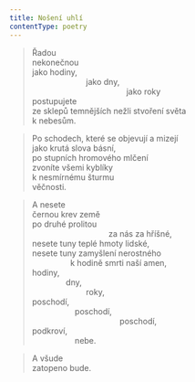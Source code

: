 ```yaml
---
title: Nošení uhlí
contentType: poetry
---
```


> Řadou  
> nekonečnou  
> jako hodiny,  
>                         jako dny,  
>                                           jako roky  
> postupujete  
> ze sklepů temnějších nežli stvoření světa  
> k nebesům.

  

> Po schodech, které se objevují a mizejí  
> jako krutá slova básní,  
> po stupních hromového mlčení  
> zvoníte všemi kyblíky  
> k nesmírnému šturmu  
> věčnosti.

  

> A nesete  
> černou krev země  
> po druhé prolitou  
>                                   za nás za hříšné,  
> nesete tuny teplé hmoty lidské,  
> nesete tuny zamyšlení nerostného  
>                  k hodině smrti naší amen,  
> hodiny,  
>                dny,  
>                         roky,  
> poschodí,  
>                    poschodí,  
>                                        poschodí,  
> podkroví,  
>                    nebe.

  

> A všude  
> zatopeno bude.
